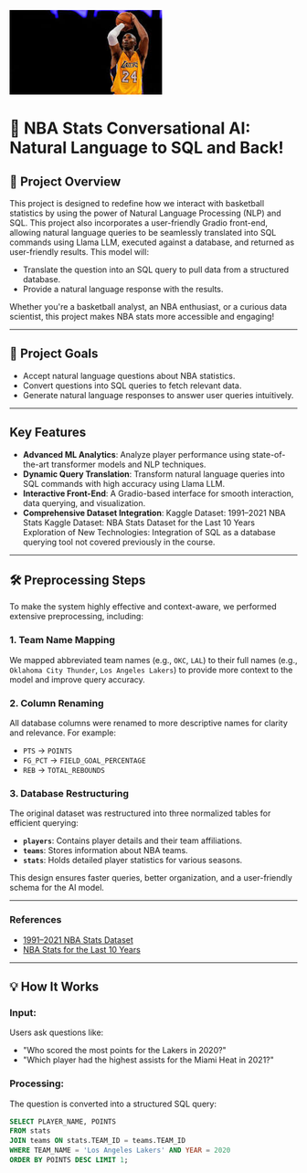 ![Alt text](download.jpg)
# 🏀 NBA Stats Conversational AI: Natural Language to SQL and Back!

## 🌟 Project Overview
This project is designed to redefine how we interact with basketball statistics by using the power of Natural Language Processing (NLP) and SQL. This project also incorporates a user-friendly Gradio front-end, allowing natural language queries to be seamlessly translated into SQL commands using Llama LLM, executed against a database, and returned as user-friendly results. 
This model will:
- Translate the question into an SQL query to pull data from a structured database.
- Provide a natural language response with the results.

Whether you're a basketball analyst, an NBA enthusiast, or a curious data scientist, this project makes NBA stats more accessible and engaging!

---

## 🎯 Project Goals
- Accept natural language questions about NBA statistics.
- Convert questions into SQL queries to fetch relevant data.
- Generate natural language responses to answer user queries intuitively.

---

## Key Features
- **Advanced ML Analytics**: Analyze player performance using state-of-the-art transformer models and NLP techniques.
- **Dynamic Query Translation**: Transform natural language queries into SQL commands with high accuracy using Llama LLM.
- **Interactive Front-End**: A Gradio-based interface for smooth interaction, data querying, and visualization.
- **Comprehensive Dataset Integration**:
Kaggle Dataset: 1991–2021 NBA Stats
Kaggle Dataset: NBA Stats Dataset for the Last 10 Years
Exploration of New Technologies: Integration of SQL as a database querying tool not covered previously in the course.

---

## 🛠️ Preprocessing Steps
To make the system highly effective and context-aware, we performed extensive preprocessing, including:

### 1. Team Name Mapping
We mapped abbreviated team names (e.g., `OKC`, `LAL`) to their full names (e.g., `Oklahoma City Thunder`, `Los Angeles Lakers`) to provide more context to the model and improve query accuracy.

### 2. Column Renaming
All database columns were renamed to more descriptive names for clarity and relevance. For example:
- `PTS` → `POINTS`
- `FG_PCT` → `FIELD_GOAL_PERCENTAGE`
- `REB` → `TOTAL_REBOUNDS`

### 3. Database Restructuring
The original dataset was restructured into three normalized tables for efficient querying:
- **`players`**: Contains player details and their team affiliations.
- **`teams`**: Stores information about NBA teams.
- **`stats`**: Holds detailed player statistics for various seasons.

This design ensures faster queries, better organization, and a user-friendly schema for the AI model.

---

### **References**
- [1991–2021 NBA Stats Dataset](https://www.kaggle.com/datasets)
- [NBA Stats for the Last 10 Years](https://www.kaggle.com/datasets)

___

## 💡 How It Works
### **Input:**
Users ask questions like:
- "Who scored the most points for the Lakers in 2020?"
- "Which player had the highest assists for the Miami Heat in 2021?"

### **Processing:**
The question is converted into a structured SQL query:
```sql
SELECT PLAYER_NAME, POINTS 
FROM stats 
JOIN teams ON stats.TEAM_ID = teams.TEAM_ID 
WHERE TEAM_NAME = 'Los Angeles Lakers' AND YEAR = 2020 
ORDER BY POINTS DESC LIMIT 1;
